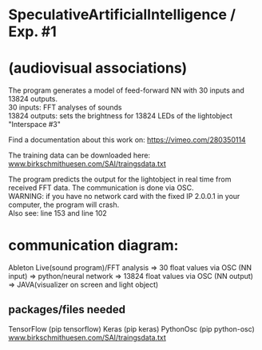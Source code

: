 # SpeculativeArtificialIntelligence / Exp. #1 
# (audiovisual associations)
The program generates a model of feed-forward NN with 30 inputs and 13824 outputs.<br>
30 inputs: FFT analyses of sounds<br>
13824 outputs: sets the brightness for 13824 LEDs of the lightobject "Interspace #3"<br>

Find a documentation about this work on: https://vimeo.com/280350114

The training data can be downloaded here:
www.birkschmithuesen.com/SAI/traingsdata.txt

The program predicts the output for the lightobject in real time from received FFT data.
The communication is done via OSC.<br>
WARNING: if you have no network card with the fixed IP 2.0.0.1 in your computer, the program will crash. <br>
Also see: line 153 and line 102

# communication diagram:
Ableton Live(sound program)/FFT analysis => 30 float values via OSC (NN input) => python/neural network => 13824 float values via OSC (NN output) => JAVA(visualizer on screen and light object) 

## packages/files needed
TensorFlow (pip tensorflow)
Keras (pip keras)
PythonOsc (pip python-osc)
www.birkschmithuesen.com/SAI/traingsdata.txt

